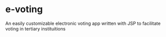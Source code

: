 # e-voting
An easily customizable electronic voting app written with JSP to facilitate voting in tertiary instituitions
